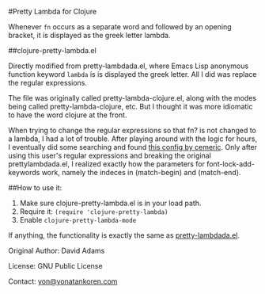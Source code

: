 #Pretty Lambda for Clojure

Whenever `fn` occurs as a separate word and followed by an opening bracket, it is displayed as the greek letter lambda.

##clojure-pretty-lambda.el

Directly modified from pretty-lambdada.el, where Emacs Lisp anonymous function keyword `lambda` is is displayed the greek letter.
All I did was replace the regular expressions.

The file was originally called pretty-lambda-clojure.el, along with the modes being called pretty-lambda-clojure, etc. But I thought
it was more idiomatic to have the word clojure at the front.

When trying to change the regular expressions so that fn? is not changed to a lambda, I had a lot of trouble. After playing around with the logic for hours,
I eventually did some searching and found [this config by cemeric](https://github.com/cemerick/.emacs.d#sec-22). Only after using this user's regular expressions and
breaking the original prettylambdada.el, I realized exactly how the parameters for font-lock-add-keywords work, namely the indeces in (match-begin) and (match-end).

##How to use it:

1. Make sure clojure-pretty-lambda.el is in your load path.
2. Require it: `(require 'clojure-pretty-lambda)`
3. Enable `clojure-pretty-lambda-mode`

If anything, the functionality is exactly the same as
[pretty-lambdada.el](http://www.emacswiki.org/emacs/pretty-lambdada.el).

Original Author: David Adams

License: GNU Public License

Contact: yon@yonatankoren.com
